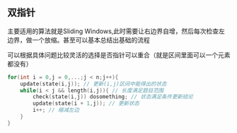 ## 双指针

主要适用的算法就是Sliding Windows,此时需要让右边界自增，然后每次检查左边界，做一个放缩。甚至可以基本总结出基础的流程

可以根据具体问题比较灵活的选择是否指针可以重合（就是区间里面可以一个元素都没有）

```cpp
for(int i = 0,j = 0,...;j < n;j++){
    update(state(i,j)); // 更新(i,j)区间中能得出的状态
    while(i < j && length(i,j)){ // 长度满足题目范围
        check(state(i,j)) dosomething; // 状态满足条件更新结论
        update(state(i + 1,j)); // 更新状态
        i++; // 缩减左边
    }
}
```